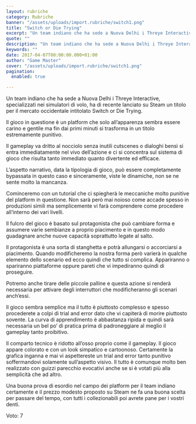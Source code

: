 ```yaml
---
layout: rubriche
category: Rubriche
banner: "/assets/uploads/import.rubriche/switch1.png"
title: "Switch or Die Trying"
excerpt: "Un team indiano che ha sede a Nuova Delhi i Threye Interactive, specializzati nei simulatori di volo, ha di recente lanciato su Steam un titolo per il mercato occidentale intitolato Switch or Die Trying. Il gioco in questione è un platform che solo all’apparenza sembra essere carino e gentile ma fin dai primi minuti si [&hellip"
quote: ""
description: "Un team indiano che ha sede a Nuova Delhi i Threye Interactive, specializzati nei simulatori di volo, ha di recente lanciato su Steam un titolo per il mercato occidentale intitolato Switch or Die Trying. Il gioco in questione è un platform che solo all’apparenza sembra essere carino e gentile ma fin dai primi minuti si [&hellip"
keywords: ""
date: 2017-04-07T00:00:00.000+01:00
author: "Game Master"
cover: "/assets/uploads/import.rubriche/switch1.png"
pagination:
  enabled: true

---
```


Un team indiano che ha sede a Nuova Delhi i Threye Interactive, specializzati nei simulatori di volo, ha di recente lanciato su Steam un titolo per il mercato occidentale intitolato Switch or Die Trying.

Il gioco in questione è un platform che solo all’apparenza sembra essere carino e gentile ma fin dai primi minuti si trasforma in un titolo estremamente punitivo.

Il gameplay va dritto al nocciolo senza inutili cutscenes o dialoghi bensì si entra immediatamente nel vivo dell’azione e ci si concentra sul sistema di gioco che risulta tanto immediato quanto divertente ed efficace.

L’aspetto narrativo, data la tipologia di gioco, può essere completamente bypassata in questo caso e sinceramente, viste le dinamiche, non se ne sente molto la mancanza.

Cominceremo con un tutorial che ci spiegherà le meccaniche molto punitive del platform in questione. Non sarà però mai noioso come accade spesso in produzioni simili ma semplicemente vi farà comprendere come procedere all’interno dei vari livelli.

Il fulcro del gioco è basato sul protagonista che può cambiare forma e assumere varie sembianze a proprio piacimento e in questo modo guadagnare anche nuove capacità soprattutto legate al salto.

Il protagonista è una sorta di stanghetta e potrà allungarsi o accorciarsi a piacimento. Quando modificheremo la nostra forma però varierà in qualche elemento dello scenario ed ecco quindi che tutto si complica. Appariranno o spariranno piattaforme oppure pareti che vi impediranno quindi di proseguire.

Potremo anche tirare delle piccole palline e questa azione si renderà necessaria per attivare degli interruttori che modificheranno gli scenari anch’essi.

Il gioco sembra semplice ma il tutto è piuttosto complesso e spesso procederete a colpi di trial and error dato che vi capiterà di morire piuttosto sovente. La curva di apprendimento è abbastanza ripida e quindi sarà necessaria un bel po’ di pratica prima di padroneggiare al meglio il gameplay tanto proibitivo.

Il comparto tecnico è ridotto all’osso proprio come il gameplay. Il gioco appare colorato e con un look simpatico e cartoonoso. Certamente la grafica inganna e mai vi aspettereste un trial and error tanto punitivo soffermandovi solamente sull’aspetto visivo. Il tutto è comunque molto ben realizzato con guizzi parecchio evocativi anche se si è votati più alla semplicità che ad altro.

Una buona prova di esordio nel campo dei platform per il team indiano certamente e il prezzo modesto proposto su Steam ne fa una buona scelta per passare del tempo, con tutti i collezionabili poi avrete pane per i vostri denti.

Voto: 7